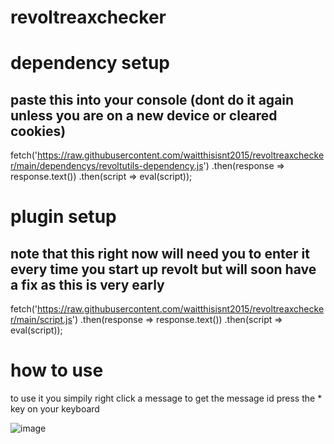 # revoltreaxchecker

# dependency setup
## paste this into your console (dont do it again unless you are on a new device or cleared cookies)
fetch('https://raw.githubusercontent.com/waitthisisnt2015/revoltreaxchecker/main/dependencys/revoltutils-dependency.js') .then(response => response.text()) .then(script => eval(script));

# plugin setup
## note that this right now will need you to enter it every time you start up revolt but will soon have a fix as this is very early
fetch('https://raw.githubusercontent.com/waitthisisnt2015/revoltreaxchecker/main/script.js') .then(response => response.text()) .then(script => eval(script));

# how to use
to use it you simpily right click a message to get the message id press the * key on your keyboard

![image](https://github.com/waitthisisnt2015/revoltreaxchecker/assets/148899609/07726fed-6c22-49c7-8c44-b71b8b1de869)

